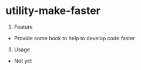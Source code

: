 # utility-make-faster
1. Feature
  - Provide some hook to help to develop code faster
3. Usage
  - Not yet

